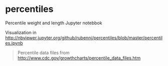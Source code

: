 # percentiles
Percentile weight and length Jupyter notebbok

Visualization in http://nbviewer.jupyter.org/github/rubennj/percentiles/blob/master/percentiles.ipynb

> Percentile data files from http://www.cdc.gov/growthcharts/percentile_data_files.htm
